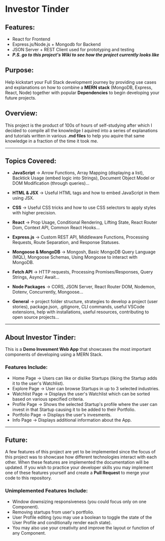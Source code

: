 # Investor Tinder

## Features:
- React for Frontend
- Express.js/Node.js + Mongodb for Backend
- JSON Server + REST Client used for prototyping and testing
- ***P.S. go to this project's Wiki to see how the project currently looks like***

## Purpose:
Help kickstart your Full Stack development journey by providing use cases and explanations on how to combine a **MERN stack** (MongoDB, Express, React, Node) together with popular **Dependencies** to begin developing your future projects.

## Overview:
This project is the product of 100s of hours of self-studying after which I decided to compile all the knowledge I aquired into a series of explanations and tutorials written in various **.md files** to help you aquire that same knowledge in a fraction of the time it took me.

- - - -

## Topics Covered:
- **JavaScript** -> Arrow Functions, Array Mapping (displaying a list), Backtick Usage (embed logic into Strings), Document Object Model or DOM Modification (through queries)...

- **HTML & JSX** -> Useful HTML tags and how to embed JavaScript in them using JSX.

- **CSS** -> Useful CSS tricks and how to use CSS selectors to apply styles with higher precision.

- **React** -> Prop Usage, Conditional Rendering, Lifting State, React Router Dom, Context API, Common React Hooks...

- **Express.js** -> Custom REST API, Middleware Functions, Processing Requests, Route Separation, and Response Statuses.

- **Mongoose & MongoDB** -> Mongosh, Basic MongoDB Query Language (MQL), Mongoose Schemas, Using Mongoose to interact with MongoDB.

- **Fetch API** -> HTTP requests, Processing Promises/Responses, Query Strings, Async/ Await...
- **Node Packages** -> CORS, JSON Server, React Router DOM, Nodemon, Dotenv, Concurrently, Mongoose...

- **General** -> project folder structure, strategies to develop a project (user stories), package.json, .gitignore, CLI commands, useful VSCode extensions, help with installations, useful resources, contributing to open source projects...

- - - -

 ## About Investor Tinder:
 This is a **Demo Invesment Web App** that showcases the most important components of developing using a MERN Stack.
 ### Features Include:
   - Home Page -> Users can like or dislike Startups (liking the Startup adds it to the user's Watchlist).
   - Explore Page -> User can browse Startups in up to 3 selected industries.
   - Watchlist Page -> Displays the user's Watchlist which can be sorted based on various specified criteria.
   - Profile Page -> Shows the selected Startup's profile where the user can invest in that Startup causing it to be added to their Portfolio.
   - Portfolio Page -> Displays the user's invesments.
   - Info Page -> Displays additional information about the App.

- - - -

 ## Future:
 A few features of this project are yet to be implemented since the focus of this project was to showcase how different technologies interact with each other. When these features are implemented the documentation will be updated. If you wish to practice your developer skills you may implement one of these features yourself and create a **Pull Request** to merge your code to this repository. 
 ### Unimplemented Features Include:
   - Window downsizing responsiveness (you could focus only on one Component).
   - Removing startups from user's portfolio.
   - User Profile editing (you may use a boolean to toggle the state of the User Profile and conditionally render each state).
   - You may also use your creativity and improve the layout or function of any Component.
 
